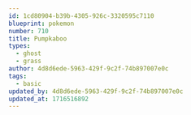 ```yaml
---
id: 1cd80904-b39b-4305-926c-3320595c7110
blueprint: pokemon
number: 710
title: Pumpkaboo
types:
  - ghost
  - grass
author: 4d8d6ede-5963-429f-9c2f-74b897007e0c
tags:
  - basic
updated_by: 4d8d6ede-5963-429f-9c2f-74b897007e0c
updated_at: 1716516892
---
```

